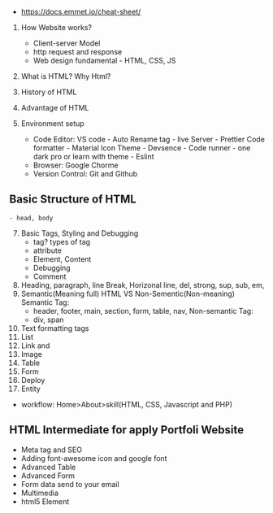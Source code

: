 - https://docs.emmet.io/cheat-sheet/

1.  How Website works?

    - Client-server Model
    - http request and response
    - Web design fundamental - HTML, CSS, JS

2.  What is HTML? Why Html?
3.  History of HTML
4.  Advantage of HTML
5.  Environment setup

    - Code Editor: VS code - Auto Rename tag - live Server - Prettier Code formatter - Material Icon Theme - Devsence - Code runner - one dark pro or learn with theme - Eslint
    - Browser: Google Chorme
    - Version Control: Git and Github

## Basic Structure of HTML

    - head, body

7.  Basic Tags, Styling and Debugging
    - tag? types of tag
    - attribute
    - Element, Content
    - Debugging
    - Comment
8.  Heading, paragraph, line Break, Horizonal line, del, strong, sup, sub, em,
9.  Semantic(Meaning full) HTML VS Non-Sementic(Non-meaning)
    Semantic Tag:
    - header, footer, main, section, form, table, nav,
      Non-semantic Tag:
    - div, span
10. Text formatting tags
11. List
12. Link and
13. Image
14. Table
15. Form
16. Deploy
17. Entity

- workflow: Home>About>skill(HTML, CSS, Javascript and PHP)

## HTML Intermediate for apply Portfoli Website

- Meta tag and SEO
- Adding font-awesome icon and google font
- Advanced Table
- Advanced Form
- Form data send to your email
- Multimedia
- html5 Element

